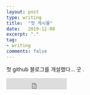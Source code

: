 ```yaml
---
layout: post
type: writing
title:  "첫 게시물"
date:   2019-12-08
excerpt: "."
tag: 
- writing
comments: false
---
```


첫 github 블로그를 개설했다... 굿
.
<iframe src="https://ghbtns.com/github-btn.html?user=sjsjsj1246&repo=sjsjsj1246.github.io&type=star&count=true&size=large" frameborder="0" scrolling="0" width="160px" height="30px"></iframe>

